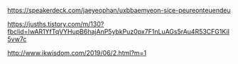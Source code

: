 https://speakerdeck.com/jaeyeophan/uxbbaemyeon-sice-peureonteuendeu

https://jusths.tistory.com/m/130?fbclid=IwAR1YfTqVYHupB6hajAnP5ybkPuz0px7F1nLuAGs5rAu4R53CFG1KiI5vw7c

http://www.ikwisdom.com/2019/06/2.html?m=1
